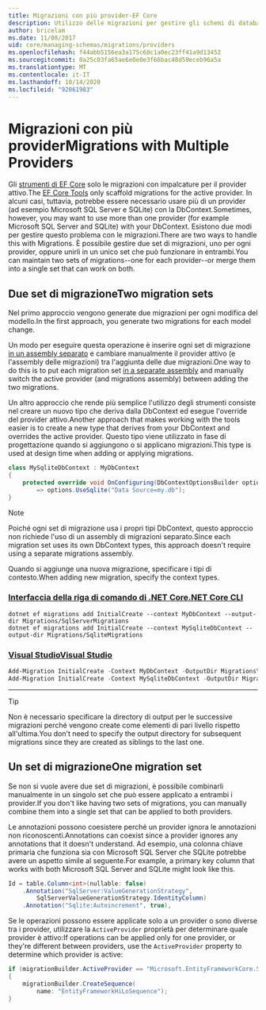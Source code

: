 ```yaml
---
title: Migrazioni con più provider-EF Core
description: Utilizzo delle migrazioni per gestire gli schemi di database quando sono destinati a più provider di database con Entity Framework Core
author: bricelam
ms.date: 11/08/2017
uid: core/managing-schemas/migrations/providers
ms.openlocfilehash: f44abb5156ea3a175c68c1a0ec23ff41a9d13452
ms.sourcegitcommit: 0a25c03fa65ae6e0e0e3f66bac48d59eceb96a5a
ms.translationtype: MT
ms.contentlocale: it-IT
ms.lasthandoff: 10/14/2020
ms.locfileid: "92061983"
---
```

# <a name="migrations-with-multiple-providers"></a><span data-ttu-id="3fcb0-103">Migrazioni con più provider</span><span class="sxs-lookup"><span data-stu-id="3fcb0-103">Migrations with Multiple Providers</span></span>

<span data-ttu-id="3fcb0-104">Gli [strumenti di EF Core][1] solo le migrazioni con impalcature per il provider attivo.</span><span class="sxs-lookup"><span data-stu-id="3fcb0-104">The [EF Core Tools][1] only scaffold migrations for the active provider.</span></span> <span data-ttu-id="3fcb0-105">In alcuni casi, tuttavia, potrebbe essere necessario usare più di un provider (ad esempio Microsoft SQL Server e SQLite) con la DbContext.</span><span class="sxs-lookup"><span data-stu-id="3fcb0-105">Sometimes, however, you may want to use more than one provider (for example Microsoft SQL Server and SQLite) with your DbContext.</span></span> <span data-ttu-id="3fcb0-106">Esistono due modi per gestire questo problema con le migrazioni.</span><span class="sxs-lookup"><span data-stu-id="3fcb0-106">There are two ways to handle this with Migrations.</span></span> <span data-ttu-id="3fcb0-107">È possibile gestire due set di migrazioni, uno per ogni provider, oppure unirli in un unico set che può funzionare in entrambi.</span><span class="sxs-lookup"><span data-stu-id="3fcb0-107">You can maintain two sets of migrations--one for each provider--or merge them into a single set that can work on both.</span></span>

## <a name="two-migration-sets"></a><span data-ttu-id="3fcb0-108">Due set di migrazione</span><span class="sxs-lookup"><span data-stu-id="3fcb0-108">Two migration sets</span></span>

<span data-ttu-id="3fcb0-109">Nel primo approccio vengono generate due migrazioni per ogni modifica del modello.</span><span class="sxs-lookup"><span data-stu-id="3fcb0-109">In the first approach, you generate two migrations for each model change.</span></span>

<span data-ttu-id="3fcb0-110">Un modo per eseguire questa operazione è inserire ogni set di migrazione [in un assembly separato][2] e cambiare manualmente il provider attivo (e l'assembly delle migrazioni) tra l'aggiunta delle due migrazioni.</span><span class="sxs-lookup"><span data-stu-id="3fcb0-110">One way to do this is to put each migration set [in a separate assembly][2] and manually switch the active provider (and migrations assembly) between adding the two migrations.</span></span>

<span data-ttu-id="3fcb0-111">Un altro approccio che rende più semplice l'utilizzo degli strumenti consiste nel creare un nuovo tipo che deriva dalla DbContext ed esegue l'override del provider attivo.</span><span class="sxs-lookup"><span data-stu-id="3fcb0-111">Another approach that makes working with the tools easier is to create a new type that derives from your DbContext and overrides the active provider.</span></span> <span data-ttu-id="3fcb0-112">Questo tipo viene utilizzato in fase di progettazione quando si aggiungono o si applicano migrazioni.</span><span class="sxs-lookup"><span data-stu-id="3fcb0-112">This type is used at design time when adding or applying migrations.</span></span>

```csharp
class MySqliteDbContext : MyDbContext
{
    protected override void OnConfiguring(DbContextOptionsBuilder options)
        => options.UseSqlite("Data Source=my.db");
}
```

> [!NOTE]
> <span data-ttu-id="3fcb0-113">Poiché ogni set di migrazione usa i propri tipi DbContext, questo approccio non richiede l'uso di un assembly di migrazioni separato.</span><span class="sxs-lookup"><span data-stu-id="3fcb0-113">Since each migration set uses its own DbContext types, this approach doesn't require using a separate migrations assembly.</span></span>

<span data-ttu-id="3fcb0-114">Quando si aggiunge una nuova migrazione, specificare i tipi di contesto.</span><span class="sxs-lookup"><span data-stu-id="3fcb0-114">When adding new migration, specify the context types.</span></span>

### <a name="net-core-cli"></a>[<span data-ttu-id="3fcb0-115">Interfaccia della riga di comando di .NET Core</span><span class="sxs-lookup"><span data-stu-id="3fcb0-115">.NET Core CLI</span></span>](#tab/dotnet-core-cli)

```dotnetcli
dotnet ef migrations add InitialCreate --context MyDbContext --output-dir Migrations/SqlServerMigrations
dotnet ef migrations add InitialCreate --context MySqliteDbContext --output-dir Migrations/SqliteMigrations
```

### <a name="visual-studio"></a>[<span data-ttu-id="3fcb0-116">Visual Studio</span><span class="sxs-lookup"><span data-stu-id="3fcb0-116">Visual Studio</span></span>](#tab/vs)

```powershell
Add-Migration InitialCreate -Context MyDbContext -OutputDir Migrations\SqlServerMigrations
Add-Migration InitialCreate -Context MySqliteDbContext -OutputDir Migrations\SqliteMigrations
```

***

> [!TIP]
> <span data-ttu-id="3fcb0-117">Non è necessario specificare la directory di output per le successive migrazioni perché vengono create come elementi di pari livello rispetto all'ultima.</span><span class="sxs-lookup"><span data-stu-id="3fcb0-117">You don't need to specify the output directory for subsequent migrations since they are created as siblings to the last one.</span></span>

## <a name="one-migration-set"></a><span data-ttu-id="3fcb0-118">Un set di migrazione</span><span class="sxs-lookup"><span data-stu-id="3fcb0-118">One migration set</span></span>

<span data-ttu-id="3fcb0-119">Se non si vuole avere due set di migrazioni, è possibile combinarli manualmente in un singolo set che può essere applicato a entrambi i provider.</span><span class="sxs-lookup"><span data-stu-id="3fcb0-119">If you don't like having two sets of migrations, you can manually combine them into a single set that can be applied to both providers.</span></span>

<span data-ttu-id="3fcb0-120">Le annotazioni possono coesistere perché un provider ignora le annotazioni non riconoscenti.</span><span class="sxs-lookup"><span data-stu-id="3fcb0-120">Annotations can coexist since a provider ignores any annotations that it doesn't understand.</span></span> <span data-ttu-id="3fcb0-121">Ad esempio, una colonna chiave primaria che funziona sia con Microsoft SQL Server che SQLite potrebbe avere un aspetto simile al seguente.</span><span class="sxs-lookup"><span data-stu-id="3fcb0-121">For example, a primary key column that works with both Microsoft SQL Server and SQLite might look like this.</span></span>

```csharp
Id = table.Column<int>(nullable: false)
    .Annotation("SqlServer:ValueGenerationStrategy",
        SqlServerValueGenerationStrategy.IdentityColumn)
    .Annotation("Sqlite:Autoincrement", true),
```

<span data-ttu-id="3fcb0-122">Se le operazioni possono essere applicate solo a un provider o sono diverse tra i provider, utilizzare la `ActiveProvider` proprietà per determinare quale provider è attivo:</span><span class="sxs-lookup"><span data-stu-id="3fcb0-122">If operations can be applied only for one provider, or they're different between providers, use the `ActiveProvider` property to determine which provider is active:</span></span>

```csharp
if (migrationBuilder.ActiveProvider == "Microsoft.EntityFrameworkCore.SqlServer")
{
    migrationBuilder.CreateSequence(
        name: "EntityFrameworkHiLoSequence");
}
```

  [1]: xref:core/miscellaneous/cli/index
  [2]: xref:core/managing-schemas/migrations/projects
